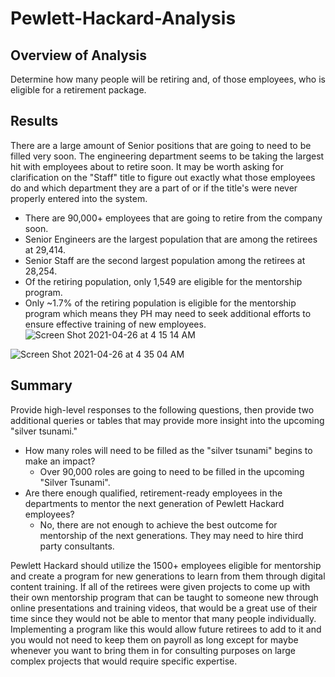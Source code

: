 # Pewlett-Hackard-Analysis

## Overview of Analysis
  Determine how many people will be retiring and, of those employees, who is eligible for a retirement package.

## Results
  There are a large amount of Senior positions that are going to need to be filled very soon. The engineering department seems to be taking the largest hit with employees about to retire soon. It may be worth asking for clarification on the "Staff" title to figure out exactly what those employees do and which department they are a part of or if the title's were never properly entered into the system.
  
  - There are 90,000+ employees that are going to retire from the company soon.
  - Senior Engineers are the largest population that are among the retirees at 29,414.
  - Senior Staff are the second largest population among the retirees at 28,254.
  - Of the retiring population, only 1,549 are eligible for the mentorship program.
  - Only ~1.7% of the retiring population is eligible for the mentorship program which means they PH may need to seek additional efforts to ensure effective training of new employees.
  ![Screen Shot 2021-04-26 at 4 15 14 AM](https://user-images.githubusercontent.com/78178900/116074571-ccdeb100-a646-11eb-909d-684b570f6b30.jpg)
  
  ![Screen Shot 2021-04-26 at 4 35 04 AM](https://user-images.githubusercontent.com/78178900/116076320-ee409c80-a648-11eb-963b-f165c7033f90.jpg)

  
## Summary
Provide high-level responses to the following questions, then provide two additional queries or tables that may provide more insight into the upcoming "silver tsunami."
- How many roles will need to be filled as the "silver tsunami" begins to make an impact?
  - Over 90,000 roles are going to need to be filled in the upcoming "Silver Tsunami".
- Are there enough qualified, retirement-ready employees in the departments to mentor the next generation of Pewlett Hackard employees?
  - No, there are not enough to achieve the best outcome for mentorship of the next generations. They may need to hire third party consultants. 

Pewlett Hackard should utilize the 1500+ employees eligible for mentorship and create a program for new generations to learn from them through digital content training. If all of the retirees were given projects to come up with their own mentorship program that can be taught to someone new through online presentations and training videos, that would be a great use of their time since they would not be able to mentor that many people individually. Implementing a program like this would allow future retirees to add to it and you would not need to keep them on payroll as long except for maybe whenever you want to bring them in for consulting purposes on large complex projects that would require specific expertise. 
